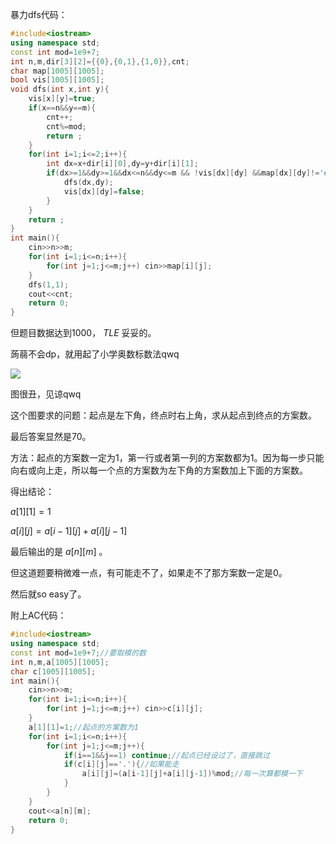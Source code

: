 暴力dfs代码：

```cpp
#include<iostream>
using namespace std;
const int mod=1e9+7;
int n,m,dir[3][2]={{0},{0,1},{1,0}},cnt;
char map[1005][1005];
bool vis[1005][1005];
void dfs(int x,int y){
	vis[x][y]=true;
	if(x==n&&y==m){
		cnt++;
		cnt%=mod;
		return ;
	}
	for(int i=1;i<=2;i++){
		int dx=x+dir[i][0],dy=y+dir[i][1];
		if(dx>=1&&dy>=1&&dx<=n&&dy<=m && !vis[dx][dy] &&map[dx][dy]!='#'){
			dfs(dx,dy);
			vis[dx][dy]=false;
		}
	}
	return ;
}
int main(){
	cin>>n>>m;
	for(int i=1;i<=n;i++){
		for(int j=1;j<=m;j++) cin>>map[i][j];
	}
	dfs(1,1);
	cout<<cnt;
	return 0;
}
```
但题目数据达到1000， $TLE$ 妥妥的。

蒟蒻不会dp，就用起了小学奥数标数法qwq

![](https://cdn.luogu.com.cn/upload/image_hosting/uq9ku0tx.png)

图很丑，见谅qwq

这个图要求的问题：起点是左下角，终点时右上角，求从起点到终点的方案数。

最后答案显然是70。

方法：起点的方案数一定为1，第一行或者第一列的方案数都为1。因为每一步只能向右或向上走，所以每一个点的方案数为左下角的方案数加上下面的方案数。

得出结论： 

$a[1][1]=1$ 

$a[i][j]=a[i-1][j]+a[i][j-1]$ 

最后输出的是 $a[n][m]$ 。

但这道题要稍微难一点，有可能走不了，如果走不了那方案数一定是0。

然后就so easy了。

附上AC代码：

```cpp
#include<iostream>
using namespace std;
const int mod=1e9+7;//要取模的数 
int n,m,a[1005][1005];
char c[1005][1005];
int main(){
	cin>>n>>m;
	for(int i=1;i<=n;i++){
		for(int j=1;j<=m;j++) cin>>c[i][j];
	}
	a[1][1]=1;//起点的方案数为1 
	for(int i=1;i<=n;i++){
		for(int j=1;j<=m;j++){
			if(i==1&&j==1) continue;//起点已经设过了，直接跳过 
			if(c[i][j]=='.'){//如果能走 
				a[i][j]=(a[i-1][j]+a[i][j-1])%mod;//每一次算都模一下 
			}
		}
	}
	cout<<a[n][m];
	return 0;
}
```